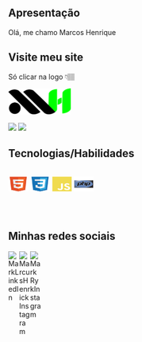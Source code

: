 ## Apresentação
<p>Olá, me chamo Marcos Henrique</p>
  
## Visite meu site

<p>Só clicar na logo 👇🏽</p>
<p align="left"><a href="https://varioslinks.000webhostapp.com/"><img width="25%" src="./assets/icon.png" /><!-- &nbsp;&nbsp; <img width="25%" src="./assets/presentation.png" />--></p></a>

<!--### Hi there 👋-->

<div>
  <img height="180em" src="https://github-readme-stats.vercel.app/api?username=markryk&show_icons=true&theme=highcontrast&include_all_commits=true&count_private=false"/>
    <img height="180em" src="https://github-readme-stats.vercel.app/api/top-langs/?username=markryk&layout=compact&langs_count=16&theme=highcontrast"/>
</div>

## Tecnologias/Habilidades  

<div style="display: inline_block"><br>
  <img align="center" alt="Rafa-HTML" height="30" width="40" src="https://raw.githubusercontent.com/devicons/devicon/master/icons/html5/html5-original.svg">
  <img align="center" alt="Rafa-CSS" height="30" width="40" src="https://raw.githubusercontent.com/devicons/devicon/master/icons/css3/css3-original.svg">
  <img align="center" alt="Rafa-Js" height="30" width="40" src="https://raw.githubusercontent.com/devicons/devicon/master/icons/javascript/javascript-plain.svg">
  <img align="center" alt="Rafa-Python" height="30" width="40" src="https://raw.githubusercontent.com/devicons/devicon/master/icons/php/php-original.svg">
</div>

<br><br>
## Minhas redes sociais
<div>
  <a href="https://www.linkedin.com/in/marcos-henrique-1536b41b2/">
    <img align="left" alt="MarkLinkedIn" width="22px" src="https://cdn.jsdelivr.net/npm/simple-icons@v3/icons/linkedin.svg" />
  </a>
  
  <a href="https://www.instagram.com/marcushenrick_dwg/">
    <img align="left" alt="MarcusHenrickInstagram" width="22px" src="https://cdn.jsdelivr.net/npm/simple-icons@v3/icons/instagram.svg" />
  </a>
  
  <a href="https://www.instagram.com/markryk/">
    <img align="left" alt="MarkRykInstagram" width="22px" src="https://cdn.jsdelivr.net/npm/simple-icons@v3/icons/instagram.svg" />
  </a>
</div>

<!--
**markryk/markryk** is a ✨ _special_ ✨ repository because its `README.md` (this file) appears on your GitHub profile.

Here are some ideas to get you started:

- 🔭 I’m currently working on ...
- 🌱 I’m currently learning ...
- 👯 I’m looking to collaborate on ...
- 🤔 I’m looking for help with ...
- 💬 Ask me about ...
- 📫 How to reach me: ...
- 😄 Pronouns: ...
- ⚡ Fun fact: ...
-->
